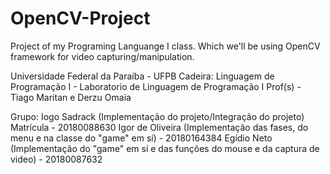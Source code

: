 # OpenCV-Project
Project of my Programing Languange I class. Which we'll be using OpenCV framework for video capturing/manipulation.

Universidade Federal da Paraíba - UFPB
Cadeira: Linguagem de Programação I - Laboratorio de Linguagem de Programação I
Prof(s) - Tiago Maritan e Derzu Omaia 

Grupo:
      Iogo Sadrack (Implementação do projeto/Integração do projeto) Matrícula - 20180088630
      Igor de Oliveira (Implementação das fases, do menu e na classe do "game" em sí) - 20180164384
      Egídio Neto (Implementação do "game" em sí e das funções do mouse e da captura de video) - 20180087632
